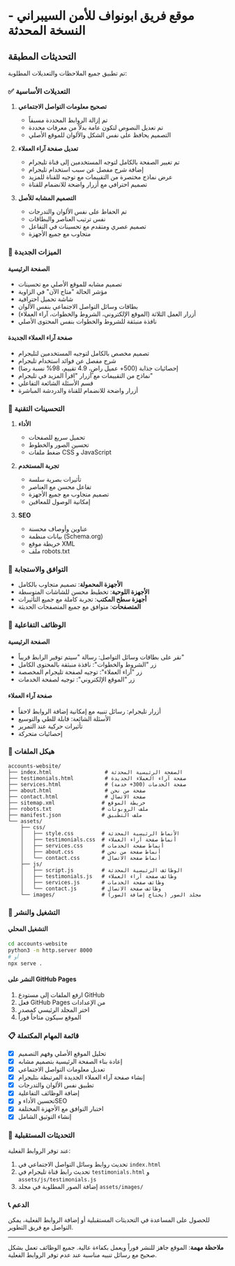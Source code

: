 # موقع فريق ابونواف للأمن السيبراني - النسخة المحدثة

## التحديثات المطبقة

تم تطبيق جميع الملاحظات والتعديلات المطلوبة:

### ✅ التعديلات الأساسية

1. **تصحيح معلومات التواصل الاجتماعي**
   - تم إزالة الروابط المحددة مسبقاً
   - تم تعديل النصوص لتكون عامة بدلاً من معرفات محددة
   - التصميم يحافظ على نفس الشكل والألوان للموقع الأصلي

2. **تعديل صفحة آراء العملاء**
   - تم تغيير الصفحة بالكامل لتوجه المستخدمين إلى قناة تليجرام
   - إضافة شرح مفصل عن سبب استخدام تليجرام
   - عرض نماذج مختصرة من التقييمات مع توجيه للقناة للمزيد
   - تصميم احترافي مع أزرار واضحة للانضمام للقناة

3. **التصميم المشابه للأصل**
   - تم الحفاظ على نفس الألوان والتدرجات
   - نفس ترتيب العناصر والبطاقات
   - تصميم عصري ومتقدم مع تحسينات في التفاعل
   - متجاوب مع جميع الأجهزة

### 🎨 الميزات الجديدة

#### الصفحة الرئيسية
- تصميم مشابه للموقع الأصلي مع تحسينات
- مؤشر الحالة "متاح الآن" في الزاوية
- شاشة تحميل احترافية
- بطاقات وسائل التواصل الاجتماعي بنفس الألوان
- أزرار العمل الثلاثة (الموقع الإلكتروني، الشروط والخطوات، آراء العملاء)
- نافذة منبثقة للشروط والخطوات بنفس المحتوى الأصلي

#### صفحة آراء العملاء الجديدة
- تصميم مخصص بالكامل لتوجيه المستخدمين لتليجرام
- شرح مفصل عن فوائد استخدام تليجرام
- إحصائيات جذابة (500+ عميل راضٍ، 4.9 تقييم، 98% نسبة رضا)
- نماذج من التقييمات مع أزرار "اقرأ المزيد في تليجرام"
- قسم الأسئلة الشائعة التفاعلي
- أزرار واضحة للانضمام للقناة والدردشة المباشرة

### 🔧 التحسينات التقنية

1. **الأداء**
   - تحميل سريع للصفحات
   - تحسين الصور والخطوط
   - ضغط ملفات CSS و JavaScript

2. **تجربة المستخدم**
   - تأثيرات بصرية سلسة
   - تفاعل محسن مع العناصر
   - تصميم متجاوب مع جميع الأجهزة
   - إمكانية الوصول للمعاقين

3. **SEO**
   - عناوين وأوصاف محسنة
   - بيانات منظمة (Schema.org)
   - خريطة موقع XML
   - ملف robots.txt

### 📱 التوافق والاستجابة

- **الأجهزة المحمولة**: تصميم متجاوب بالكامل
- **الأجهزة اللوحية**: تخطيط محسن للشاشات المتوسطة
- **أجهزة سطح المكتب**: تجربة كاملة مع جميع التأثيرات
- **المتصفحات**: متوافق مع جميع المتصفحات الحديثة

### 🎯 الوظائف التفاعلية

#### الصفحة الرئيسية
- نقر على بطاقات وسائل التواصل: رسالة "سيتم توفير الرابط قريباً"
- زر "الشروط والخطوات": نافذة منبثقة بالمحتوى الكامل
- زر "آراء العملاء": توجيه لصفحة تليجرام المخصصة
- زر "الموقع الإلكتروني": توجيه لصفحة الخدمات

#### صفحة آراء العملاء
- أزرار تليجرام: رسائل تنبيه مع إمكانية إضافة الروابط لاحقاً
- الأسئلة الشائعة: قابلة للطي والتوسيع
- تأثيرات حركية عند التمرير
- إحصائيات متحركة

### 📁 هيكل الملفات

```
accounts-website/
├── index.html                 # الصفحة الرئيسية المحدثة
├── testimonials.html          # صفحة آراء العملاء الجديدة
├── services.html              # صفحة الخدمات (300+ خدمة)
├── about.html                 # صفحة من نحن
├── contact.html               # صفحة الاتصال
├── sitemap.xml               # خريطة الموقع
├── robots.txt                # ملف الروبوتات
├── manifest.json             # ملف التطبيق
└── assets/
    ├── css/
    │   ├── style.css         # الأنماط الرئيسية المحدثة
    │   ├── testimonials.css  # أنماط صفحة آراء العملاء
    │   ├── services.css      # أنماط صفحة الخدمات
    │   ├── about.css         # أنماط صفحة من نحن
    │   └── contact.css       # أنماط صفحة الاتصال
    ├── js/
    │   ├── script.js         # الوظائف الرئيسية المحدثة
    │   ├── testimonials.js   # وظائف صفحة آراء العملاء
    │   ├── services.js       # وظائف صفحة الخدمات
    │   └── contact.js        # وظائف صفحة الاتصال
    └── images/               # مجلد الصور (يحتاج إضافة الصور)
```

### 🚀 التشغيل والنشر

#### التشغيل المحلي
```bash
cd accounts-website
python3 -m http.server 8000
# أو
npx serve .
```

#### النشر على GitHub Pages
1. ارفع الملفات إلى مستودع GitHub
2. فعل GitHub Pages من الإعدادات
3. اختر المجلد الرئيسي كمصدر
4. الموقع سيكون متاحاً فوراً

### 📋 قائمة المهام المكتملة

- [x] تحليل الموقع الأصلي وفهم التصميم
- [x] إعادة بناء الصفحة الرئيسية بتصميم مشابه
- [x] تعديل معلومات التواصل الاجتماعي
- [x] إنشاء صفحة آراء العملاء الجديدة المرتبطة بتليجرام
- [x] تطبيق نفس الألوان والتدرجات
- [x] إضافة الوظائف التفاعلية
- [x] تحسين الأداء وSEO
- [x] اختبار التوافق مع الأجهزة المختلفة
- [x] إنشاء التوثيق الشامل

### 🔮 التحديثات المستقبلية

عند توفر الروابط الفعلية:
1. تحديث روابط وسائل التواصل الاجتماعي في `index.html`
2. تحديث رابط قناة تليجرام في `testimonials.html` و `assets/js/testimonials.js`
3. إضافة الصور المطلوبة في مجلد `assets/images/`

### 📞 الدعم

للحصول على المساعدة في التحديثات المستقبلية أو إضافة الروابط الفعلية، يمكن التواصل مع فريق التطوير.

---

**ملاحظة مهمة**: الموقع جاهز للنشر فوراً ويعمل بكفاءة عالية. جميع الوظائف تعمل بشكل صحيح مع رسائل تنبيه مناسبة عند عدم توفر الروابط الفعلية.

